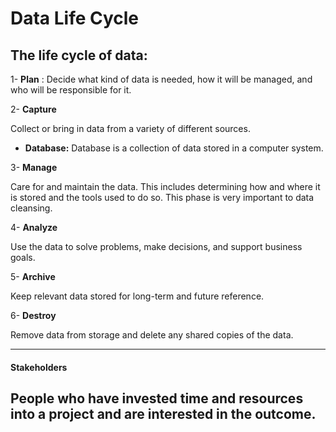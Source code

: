 # Data Life Cycle

## The life cycle of data: 

1- **Plan** : Decide what kind of data is needed, how it will be managed, and who will be responsible for it.
  
2- **Capture** 

  Collect or bring in data from a variety of different sources.
   - **Database:** Database is a collection of data stored in a computer system.
  
3- **Manage**

  Care for and maintain the data. This includes determining how and where it is stored and the tools used to do so. This phase is very important to data cleansing.

4- **Analyze**

  Use the data to solve problems, make decisions, and support business goals.

5- **Archive**

  Keep relevant data stored for long-term and future reference.

6- **Destroy**

  Remove data from storage and delete any shared copies of the data.
  
------
#### Stakeholders
People who have invested time and resources into a project and are interested in the outcome.
------
